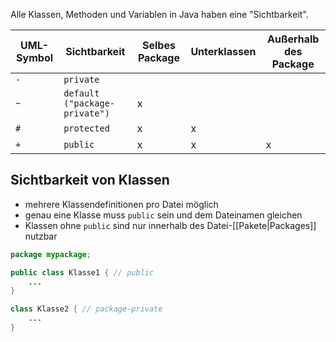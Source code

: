 Alle Klassen, Methoden und Variablen in Java haben eine "Sichtbarkeit".

| UML-Symbol | Sichtbarkeit                  | Selbes Package | Unterklassen | Außerhalb des Package |
| ---------- | ----------------------------- | -------------- | ------------ | --------------------- |
| `-`        | `private`                     |                |              |                       |
| `~`        | `default ("package-private")` | x              |              |                       |
| `#`        | `protected`                   | x              | x            |                       |
| `+`        | `public`                      | x              | x            | x                     |

## Sichtbarkeit von Klassen
- mehrere Klassendefinitionen pro Datei möglich
- genau eine Klasse muss `public` sein und dem Dateinamen gleichen
- Klassen ohne `public` sind nur innerhalb des Datei-[[Pakete|Packages]] nutzbar

```java
package mypackage;

public class Klasse1 { // public
	...
}

class Klasse2 { // package-private
	...
}
```
